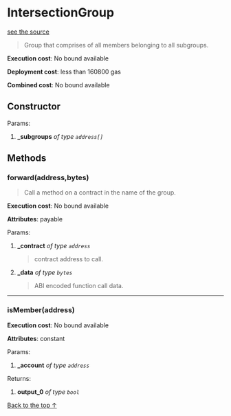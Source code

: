 # IntersectionGroup
[see the source](git+https://github.com/daostack/access_control/tree/master/contracts/Groups.sol)
> Group that comprises of all members belonging to all subgroups.


**Execution cost**: No bound available

**Deployment cost**: less than 160800 gas

**Combined cost**: No bound available

## Constructor



Params:

1. **_subgroups** *of type `address[]`*



## Methods
### forward(address,bytes)
>
> Call a method on a contract in the name of the group.


**Execution cost**: No bound available

**Attributes**: payable


Params:

1. **_contract** *of type `address`*

    > contract address to call.

2. **_data** *of type `bytes`*

    > ABI encoded function call data.



--- 
### isMember(address)


**Execution cost**: No bound available

**Attributes**: constant


Params:

1. **_account** *of type `address`*

Returns:


1. **output_0** *of type `bool`*

[Back to the top ↑](#intersectiongroup)
